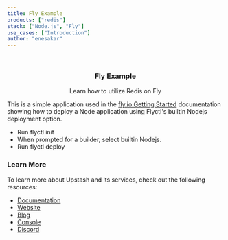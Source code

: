 ```yaml
---
title: Fly Example
products: ["redis"]
stack: ["Node.js", "Fly"]
use_cases: ["Introduction"]
author: "enesakar"
---
```


<br />
<div align="center">

  <h3 align="center">Fly Example</h3>

  <p align="center">
    Learn how to utilize Redis on Fly
  </p>
</div>

This is a simple application used in the [fly.io Getting Started](https://fly.io/docs/getting-started/node/)  documentation showing how to deploy a Node application using Flyctl's builtin Nodejs deployment option.

* Run flyctl init
* When prompted for a builder, select builtin Nodejs.
* Run flyctl deploy

### Learn More

To learn more about Upstash and its services, check out the following resources:

- [Documentation](https://docs.upstash.com)
- [Website](https://upstash.com)
- [Blog](https://upstash.com/blog)
- [Console](https://console.upstash.com)
- [Discord](https://upstash.com/discord)


